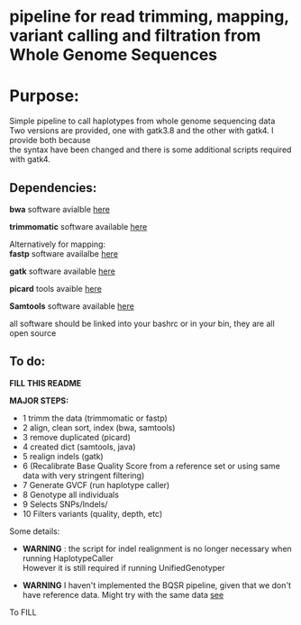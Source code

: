 # pipeline for read trimming, mapping, variant calling and filtration from Whole Genome Sequences

# Purpose:

Simple pipeline to call haplotypes from whole genome sequencing data   
Two versions are provided, one with gatk3.8 and the other with gatk4. I provide both because  
the syntax have been changed and there is some additional scripts required with gatk4.

## Dependencies:

**bwa** software avialble [here](https://sourceforge.net/projects/bio-bwa/files/)

**trimmomatic** software available [here](http://www.usadellab.org/cms/?page=trimmomatic)

Alternatively for mapping:  
**fastp** software availalbe [here](https://github.com/OpenGene/fastp)  

**gatk** software available [here](https://software.broadinstitute.org/gatk/)

**picard** tools avaible [here](https://broadinstitute.github.io/picard/)

**Samtools** software available [here](http://www.htslib.org/)

all software should be linked into your bashrc or in your bin, they are all open source

## To do:

**FILL THIS README**  

**MAJOR STEPS:** 

 * 1 trimm the data (trimmomatic or fastp)  
 * 2 align, clean sort, index (bwa, samtools)
 * 3 remove duplicated (picard)
 * 4 created dict (samtools, java)
 * 5 realign indels (gatk)
 * 6 (Recalibrate Base Quality Score from a reference set or using same data with very stringent filtering)
 * 7 Generate GVCF (run haplotype caller)
 * 8 Genotype all individuals
 * 9 Selects SNPs/Indels/
 * 10 Filters variants (quality, depth, etc) 


Some details:
 * **WARNING** : the script for indel realignment is no longer necessary when running HaplotypeCaller  
	However it is still required if running UnifiedGenotyper  

 * **WARNING** I haven't implemented the BQSR pipeline, given that we don't have reference data.
	Might try with the same data [see](https://software.broadinstitute.org/gatk/documentation/article?id=44)  

 

To FILL
